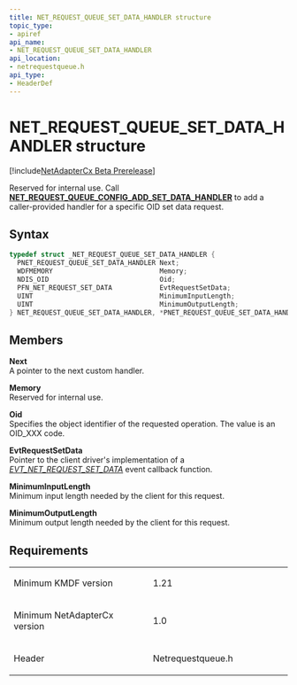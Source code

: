 ```yaml
---
title: NET_REQUEST_QUEUE_SET_DATA_HANDLER structure
topic_type:
- apiref
api_name:
- NET_REQUEST_QUEUE_SET_DATA_HANDLER
api_location:
- netrequestqueue.h
api_type:
- HeaderDef
---
```


# NET_REQUEST_QUEUE_SET_DATA_HANDLER structure

[!include[NetAdapterCx Beta Prerelease](../netcx-beta-prerelease.md)]

Reserved for internal use.  Call [**NET_REQUEST_QUEUE_CONFIG_ADD_SET_DATA_HANDLER**](net-request-queue-config-add-set-data-handler.md) to add a caller-provided handler for a specific OID set data request.

Syntax
------

```cpp
typedef struct _NET_REQUEST_QUEUE_SET_DATA_HANDLER {
  PNET_REQUEST_QUEUE_SET_DATA_HANDLER Next;
  WDFMEMORY                           Memory;
  NDIS_OID                            Oid;
  PFN_NET_REQUEST_SET_DATA            EvtRequestSetData;
  UINT                                MinimumInputLength;
  UINT                                MinimumOutputLength;
} NET_REQUEST_QUEUE_SET_DATA_HANDLER, *PNET_REQUEST_QUEUE_SET_DATA_HANDLER;
```

Members
-------

**Next**  
A pointer to the next custom handler.

**Memory**  
Reserved for internal use.

**Oid**  
Specifies the object identifier of the requested operation. The value is an OID_XXX code. 

**EvtRequestSetData**  
Pointer to the client driver's implementation of a [*EVT_NET_REQUEST_SET_DATA*](evt-net-request-set-data.md) event callback function.

**MinimumInputLength**  
Minimum input length needed by the client for this request.

**MinimumOutputLength**  
Minimum output length needed by the client for this request.

Requirements
------------

<table>
<colgroup>
<col width="50%" />
<col width="50%" />
</colgroup>
<tbody>
<tr class="odd">
<td align="left"><p>Minimum KMDF version</p></td>
<td align="left"><p>1.21</p></td>
</tr>
<tr class="even">
<td align="left"><p>Minimum NetAdapterCx version</p></td>
<td align="left"><p>1.0</p></td>
</tr>
<tr class="odd">
<td align="left"><p>Header</p></td>
<td align="left">Netrequestqueue.h</td>
</tr>
</tbody>
</table>

 

 





